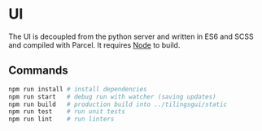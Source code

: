 # UI

The UI is decoupled from the python server and written in ES6 and SCSS and compiled with Parcel. It requires [Node](https://nodejs.org/en/) to build.

## Commands

```bash
npm run install # install dependencies
npm run start   # debug run with watcher (saving updates)
npm run build   # production build into ../tilingsgui/static
npm run test    # run unit tests
npm run lint    # run linters
```
